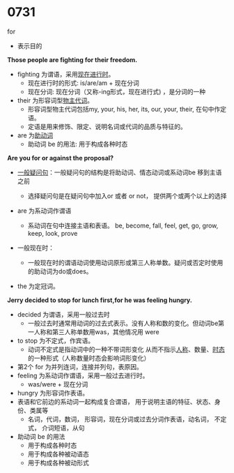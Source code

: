 # 0731

for

* 表示目的



**Those people are fighting for their freedom.**

* fighting 为谓语，采用[现在进行时](http://www.en998.com/g/tense/tense-2.html)。
    * 现在进行时的形式: is/are/am + 现在分词
    * 现在分词: 现在分词（又称-ing形式，现在进行式) ，是分词的一种
* their 为形容词型[物主代词](http://www.en998.com/g/pron/pron-3.html)。
    * 形容词型物主代词包括my, your, his, her, its, our, your, their, 在句中作定语。
    * 定语是用来修饰、限定、说明名词或代词的品质与特征的。
* are 为[助动词](http://www.en998.com/g/auxv/aux-verb-1.html)
    * 助动词 be 的用法: 用于构成各种时态



**Are you for or against the proposal?**

* [一般疑问句](http://www.en998.com/g/quest/general-quest.html)：一般疑问句的结构是将助动词、情态动词或系动词be 移到主语之前

  * 选择疑问句是在疑问句中加入or 或者 or not， 提供两个或两个以上的选择

* are 为系动词作谓语

  * 系动词在句中连接主语和表语。 be, become, fall, feel, get, go, grow, keep, look, prove

* 一般现在时：

  * 一般现在时的谓语动词使用动词原形或第三人称单数。疑问或否定时使用的助动词为do或does。

* the 为定冠词。

  

**Jerry decided to stop for lunch first,for he was feeling hungry.**

* decided 为谓语，采用一般过去时
  * 一般过去时通常用动词的过去式表示。没有人称和数的变化。但动词be第一人称和第三人称单数用was，其他情况用 were
* to stop 为不定式，作宾语。
  * 动词不定式是指动词中的一种不带词形变化 从而不指示[人称](https://baike.baidu.com/item/人称/4823351)、数量、[时态](https://baike.baidu.com/item/时态/4311519)的一种形式（人称数量时态会影响词形变化）
* 第2个 for 为并列连词，连接并列句，表原因。
* feeling 为系动词作谓语，采用一般过去进行时。
  * was/were + 现在分词
* hungry 为形容词作表语。
* 表语和它前边的系动词一起构成复合谓语， 用于说明主语的特征、状态、身份、类属等
  * 名词，代词，数词，	形容词，现在分词或过去分词作表语，动名词，	不定式，	介词短语，从句
* 助动词 be 的用法 
  * 用于构成各种时态
  * 用于构成各种被动语态
  * 用于构成各种被动形式



